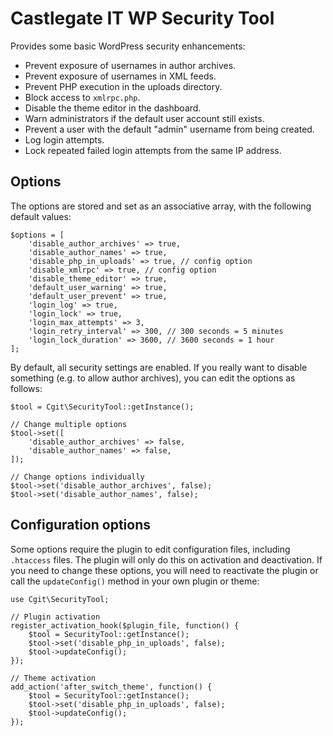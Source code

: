 # Castlegate IT WP Security Tool #

Provides some basic WordPress security enhancements:

*   Prevent exposure of usernames in author archives.
*   Prevent exposure of usernames in XML feeds.
*   Prevent PHP execution in the uploads directory.
*   Block access to `xmlrpc.php`.
*   Disable the theme editor in the dashboard.
*   Warn administrators if the default user account still exists.
*   Prevent a user with the default "admin" username from being created.
*   Log login attempts.
*   Lock repeated failed login attempts from the same IP address.

## Options ##

The options are stored and set as an associative array, with the following default values:

    $options = [
        'disable_author_archives' => true,
        'disable_author_names' => true,
        'disable_php_in_uploads' => true, // config option
        'disable_xmlrpc' => true, // config option
        'disable_theme_editor' => true,
        'default_user_warning' => true,
        'default_user_prevent' => true,
        'login_log' => true,
        'login_lock' => true,
        'login_max_attempts' => 3,
        'login_retry_interval' => 300, // 300 seconds = 5 minutes
        'login_lock_duration' => 3600, // 3600 seconds = 1 hour
    ];

By default, all security settings are enabled. If you really want to disable something (e.g. to allow author archives), you can edit the options as follows:

    $tool = Cgit\SecurityTool::getInstance();

    // Change multiple options
    $tool->set([
        'disable_author_archives' => false,
        'disable_author_names' => false,
    ]);

    // Change options individually
    $tool->set('disable_author_archives', false);
    $tool->set('disable_author_names', false);

## Configuration options ##

Some options require the plugin to edit configuration files, including `.htaccess` files. The plugin will only do this on activation and deactivation. If you need to change these options, you will need to reactivate the plugin or call the `updateConfig()` method in your own plugin or theme:

    use Cgit\SecurityTool;

    // Plugin activation
    register_activation_hook($plugin_file, function() {
        $tool = SecurityTool::getInstance();
        $tool->set('disable_php_in_uploads', false);
        $tool->updateConfig();
    });

    // Theme activation
    add_action('after_switch_theme', function() {
        $tool = SecurityTool::getInstance();
        $tool->set('disable_php_in_uploads', false);
        $tool->updateConfig();
    });
